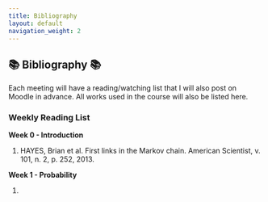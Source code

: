 ```yaml
---
title: Bibliography
layout: default
navigation_weight: 2
---
```

## :books: Bibliography :books:

Each meeting will have a reading/watching list that I will also post on Moodle
in advance. All works used in the course will also be listed here.

### Weekly Reading List

**Week 0 - Introduction**

1. HAYES, Brian et al. First links in the Markov chain. American Scientist, v. 101, n. 2, p. 252, 2013.

**Week 1 - Probability**

1.
